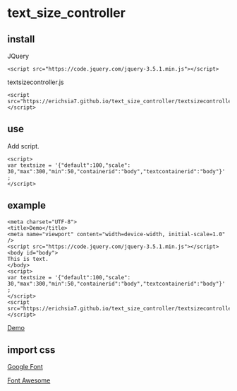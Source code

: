 # text_size_controller
## install
JQuery
```
<script src="https://code.jquery.com/jquery-3.5.1.min.js"></script>
```
textsizecontroller.js
```
<script src="https://erichsia7.github.io/text_size_controller/textsizecontroller.min.js"></script>
```
## use
Add script.
```
<script>
var textsize = '{"default":100,"scale": 30,"max":300,"min":50,"containerid":"body","textcontainerid":"body"}' ;
</script>
```
## example
```
<meta charset="UTF-8">
<title>Demo</title>
<meta name="viewport" content="width=device-width, initial-scale=1.0" />
<script src="https://code.jquery.com/jquery-3.5.1.min.js"></script>
<body id="body">
This is text.
</body>
<script>
var textsize = '{"default":100,"scale": 30,"max":300,"min":50,"containerid":"body","textcontainerid":"body"}' ;
</script>
<script src="https://erichsia7.github.io/text_size_controller/textsizecontroller.min.js"></script>
```
[Demo](https://erichsia7.github.io/text_size_controller/demo.html)
## import css
[Google Font](https://fonts.google.com/)

[Font Awesome](https://fontawesome.com/)
